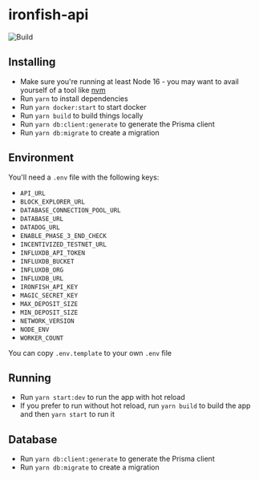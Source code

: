 # ironfish-api

![Build](https://github.com/iron-fish/ironfish-api/actions/workflows/ci.yml/badge.svg)

## Installing

* Make sure you're running at least Node 16 - you may want to avail yourself of a tool like [nvm](https://nvm.sh)
* Run `yarn` to install dependencies
* Run `yarn docker:start` to start docker
* Run `yarn build` to build things locally
* Run `yarn db:client:generate` to generate the Prisma client
* Run `yarn db:migrate` to create a migration

## Environment

You'll need a `.env` file with the following keys:

* `API_URL`
* `BLOCK_EXPLORER_URL`
* `DATABASE_CONNECTION_POOL_URL`
* `DATABASE_URL`
* `DATADOG_URL`
* `ENABLE_PHASE_3_END_CHECK`
* `INCENTIVIZED_TESTNET_URL`
* `INFLUXDB_API_TOKEN`
* `INFLUXDB_BUCKET`
* `INFLUXDB_ORG`
* `INFLUXDB_URL`
* `IRONFISH_API_KEY`
* `MAGIC_SECRET_KEY`
* `MAX_DEPOSIT_SIZE`
* `MIN_DEPOSIT_SIZE`
* `NETWORK_VERSION`
* `NODE_ENV`
* `WORKER_COUNT`

You can copy `.env.template` to your own `.env` file

## Running

* Run `yarn start:dev` to run the app with hot reload
* If you prefer to run without hot reload, run `yarn build` to build the app and then `yarn start` to run it

## Database

* Run `yarn db:client:generate` to generate the Prisma client
* Run `yarn db:migrate` to create a migration
